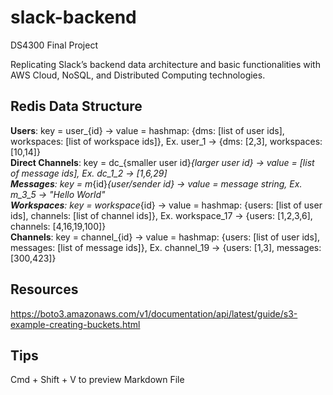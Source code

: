 # slack-backend
DS4300 Final Project

Replicating Slack’s backend data architecture and basic functionalities with AWS Cloud, NoSQL, and Distributed Computing technologies.

## Redis Data Structure
<b>Users</b>: key = user_{id} -> value = hashmap: {dms: [list of user ids], workspaces: [list of workspace ids]}, Ex. user_1 -> {dms: [2,3], workspaces: [10,14]} <br>
<b>Direct Channels</b>: key = dc_{smaller user id}_{larger user id} -> value = [list of message ids], Ex. dc_1_2 -> [1,6,29]<br>
<b>Messages</b>: key = m_{id}_{user/sender id} -> value = message string, Ex. m_3_5 -> "Hello World" <br>
<b>Workspaces</b>: key = workspace_{id} -> value = hashmap: {users: [list of user ids], channels: [list of channel ids]}, Ex. workspace_17 -> {users: [1,2,3,6], channels: [4,16,19,100]}<br>
<b>Channels</b>: key = channel_{id} -> value = hashmap: {users: [list of user ids], messages: [list of message ids]}, Ex. channel_19 -> {users: [1,3], messages: [300,423]}

## Resources
https://boto3.amazonaws.com/v1/documentation/api/latest/guide/s3-example-creating-buckets.html

## Tips
Cmd + Shift + V to preview Markdown File